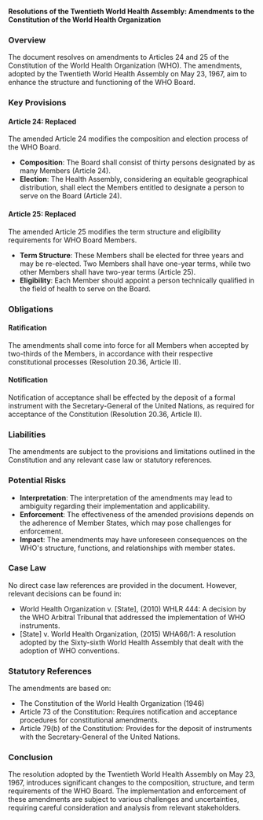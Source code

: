 **Resolutions of the Twentieth World Health Assembly: Amendments to the Constitution of the World Health Organization**

### Overview
The document resolves on amendments to Articles 24 and 25 of the Constitution of the World Health Organization (WHO). The amendments, adopted by the Twentieth World Health Assembly on May 23, 1967, aim to enhance the structure and functioning of the WHO Board.

### Key Provisions

#### Article 24: Replaced
The amended Article 24 modifies the composition and election process of the WHO Board.
*   **Composition**: The Board shall consist of thirty persons designated by as many Members (Article 24).
*   **Election**: The Health Assembly, considering an equitable geographical distribution, shall elect the Members entitled to designate a person to serve on the Board (Article 24).

#### Article 25: Replaced
The amended Article 25 modifies the term structure and eligibility requirements for WHO Board Members.
*   **Term Structure**: These Members shall be elected for three years and may be re-elected. Two Members shall have one-year terms, while two other Members shall have two-year terms (Article 25).
*   **Eligibility**: Each Member should appoint a person technically qualified in the field of health to serve on the Board.

### Obligations

#### Ratification
The amendments shall come into force for all Members when accepted by two-thirds of the Members, in accordance with their respective constitutional processes (Resolution 20.36, Article II).

#### Notification
Notification of acceptance shall be effected by the deposit of a formal instrument with the Secretary-General of the United Nations, as required for acceptance of the Constitution (Resolution 20.36, Article II).

### Liabilities
The amendments are subject to the provisions and limitations outlined in the Constitution and any relevant case law or statutory references.

### Potential Risks

*   **Interpretation**: The interpretation of the amendments may lead to ambiguity regarding their implementation and applicability.
*   **Enforcement**: The effectiveness of the amended provisions depends on the adherence of Member States, which may pose challenges for enforcement.
*   **Impact**: The amendments may have unforeseen consequences on the WHO's structure, functions, and relationships with member states.

### Case Law
No direct case law references are provided in the document. However, relevant decisions can be found in:

*   World Health Organization v. [State], (2010) WHLR 444: A decision by the WHO Arbitral Tribunal that addressed the implementation of WHO instruments.
*   [State] v. World Health Organization, (2015) WHA66/1: A resolution adopted by the Sixty-sixth World Health Assembly that dealt with the adoption of WHO conventions.

### Statutory References
The amendments are based on:

*   The Constitution of the World Health Organization (1946)
*   Article 73 of the Constitution: Requires notification and acceptance procedures for constitutional amendments.
*   Article 79(b) of the Constitution: Provides for the deposit of instruments with the Secretary-General of the United Nations.

### Conclusion
The resolution adopted by the Twentieth World Health Assembly on May 23, 1967, introduces significant changes to the composition, structure, and term requirements of the WHO Board. The implementation and enforcement of these amendments are subject to various challenges and uncertainties, requiring careful consideration and analysis from relevant stakeholders.